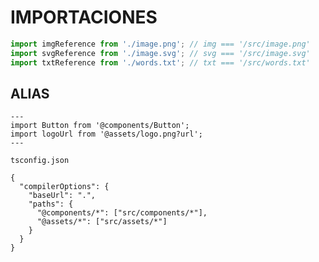 # IMPORTACIONES

```js
import imgReference from './image.png'; // img === '/src/image.png'
import svgReference from './image.svg'; // svg === '/src/image.svg'
import txtReference from './words.txt'; // txt === '/src/words.txt'
```

## ALIAS

```astro
---
import Button from '@components/Button';
import logoUrl from '@assets/logo.png?url';
---
```

`tsconfig.json`

```astro
{
  "compilerOptions": {
    "baseUrl": ".",
    "paths": {
      "@components/*": ["src/components/*"],
      "@assets/*": ["src/assets/*"]
    }
  }
}
```
